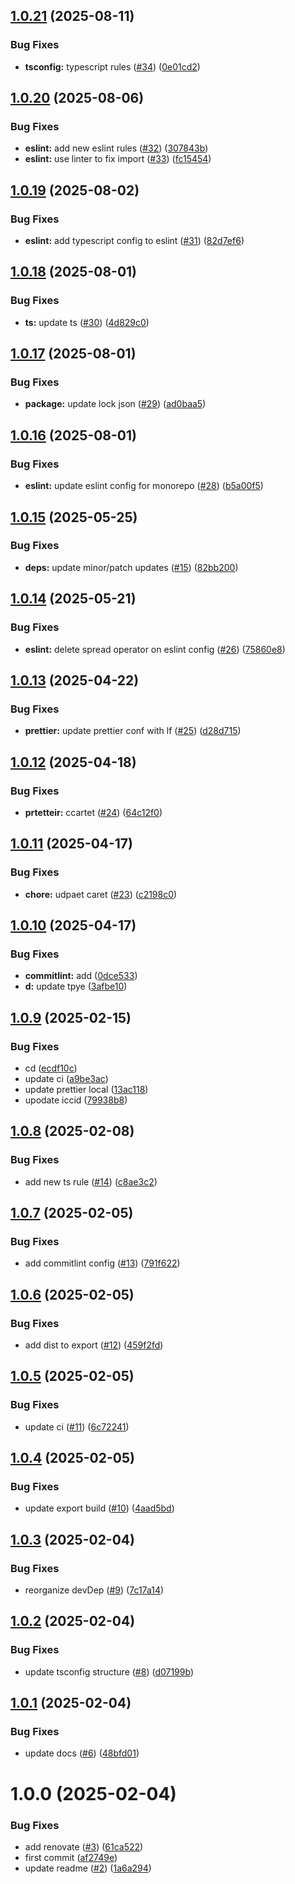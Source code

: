 ## [1.0.21](https://github.com/vfourny/node-toolkit/compare/v1.0.20...v1.0.21) (2025-08-11)


### Bug Fixes

* **tsconfig:** typescript rules ([#34](https://github.com/vfourny/node-toolkit/issues/34)) ([0e01cd2](https://github.com/vfourny/node-toolkit/commit/0e01cd2f631e9627a1f4e2202462208bee4f95e6))

## [1.0.20](https://github.com/vfourny/node-toolkit/compare/v1.0.19...v1.0.20) (2025-08-06)


### Bug Fixes

* **eslint:** add new eslint rules ([#32](https://github.com/vfourny/node-toolkit/issues/32)) ([307843b](https://github.com/vfourny/node-toolkit/commit/307843b8c976978c362b0880136496090bfe972e))
* **eslint:** use linter to fix import ([#33](https://github.com/vfourny/node-toolkit/issues/33)) ([fc15454](https://github.com/vfourny/node-toolkit/commit/fc15454bf67e764e312be9179a305ac17615cf2c))

## [1.0.19](https://github.com/vfourny/node-toolkit/compare/v1.0.18...v1.0.19) (2025-08-02)


### Bug Fixes

* **eslint:** add typescript config to eslint ([#31](https://github.com/vfourny/node-toolkit/issues/31)) ([82d7ef6](https://github.com/vfourny/node-toolkit/commit/82d7ef67a68ab0bbf2fe3364a19106f736013f98))

## [1.0.18](https://github.com/vfourny/node-toolkit/compare/v1.0.17...v1.0.18) (2025-08-01)


### Bug Fixes

* **ts:** update ts ([#30](https://github.com/vfourny/node-toolkit/issues/30)) ([4d829c0](https://github.com/vfourny/node-toolkit/commit/4d829c03d5a95a0ddfb6ac1b4177efd81e54339b))

## [1.0.17](https://github.com/vfourny/node-toolkit/compare/v1.0.16...v1.0.17) (2025-08-01)


### Bug Fixes

* **package:** update lock json ([#29](https://github.com/vfourny/node-toolkit/issues/29)) ([ad0baa5](https://github.com/vfourny/node-toolkit/commit/ad0baa589d21977120cd861c7fa0180b775395bf))

## [1.0.16](https://github.com/vfourny/node-toolkit/compare/v1.0.15...v1.0.16) (2025-08-01)


### Bug Fixes

* **eslint:** update eslint config for monorepo ([#28](https://github.com/vfourny/node-toolkit/issues/28)) ([b5a00f5](https://github.com/vfourny/node-toolkit/commit/b5a00f5088c4279087fb4c1b6e12b34cc43c0f31))

## [1.0.15](https://github.com/vfourny/node-toolkit/compare/v1.0.14...v1.0.15) (2025-05-25)


### Bug Fixes

* **deps:** update minor/patch updates ([#15](https://github.com/vfourny/node-toolkit/issues/15)) ([82bb200](https://github.com/vfourny/node-toolkit/commit/82bb200a95429558d8b3a9631e5567c227fea356))

## [1.0.14](https://github.com/vfourny/node-toolkit/compare/v1.0.13...v1.0.14) (2025-05-21)


### Bug Fixes

* **eslint:** delete spread operator on eslint config ([#26](https://github.com/vfourny/node-toolkit/issues/26)) ([75860e8](https://github.com/vfourny/node-toolkit/commit/75860e801f5f4d9a6d1440618a308d7ce011b320))

## [1.0.13](https://github.com/vfourny/node-toolkit/compare/v1.0.12...v1.0.13) (2025-04-22)


### Bug Fixes

* **prettier:** update prettier conf with lf ([#25](https://github.com/vfourny/node-toolkit/issues/25)) ([d28d715](https://github.com/vfourny/node-toolkit/commit/d28d7152f5bed4e31b1b2d6db578e8bad8be910e))

## [1.0.12](https://github.com/vfourny/node-toolkit/compare/v1.0.11...v1.0.12) (2025-04-18)


### Bug Fixes

* **prtetteir:** ccartet ([#24](https://github.com/vfourny/node-toolkit/issues/24)) ([64c12f0](https://github.com/vfourny/node-toolkit/commit/64c12f021af531a0eb06bf530ef573b4d6441dc4))

## [1.0.11](https://github.com/vfourny/node-toolkit/compare/v1.0.10...v1.0.11) (2025-04-17)


### Bug Fixes

* **chore:** udpaet caret ([#23](https://github.com/vfourny/node-toolkit/issues/23)) ([c2198c0](https://github.com/vfourny/node-toolkit/commit/c2198c00e7b00f605ee0704bd004fd7d5165d256))

## [1.0.10](https://github.com/vfourny/node-toolkit/compare/v1.0.9...v1.0.10) (2025-04-17)


### Bug Fixes

* **commitlint:** add ([0dce533](https://github.com/vfourny/node-toolkit/commit/0dce533d64b09523ab04a69d72018ac1935544f3))
* **d:** update tpye ([3afbe10](https://github.com/vfourny/node-toolkit/commit/3afbe106fa5f85ccae7aa9ace19e6590be79129c))

## [1.0.9](https://github.com/vfourny/node-toolkit/compare/v1.0.8...v1.0.9) (2025-02-15)


### Bug Fixes

* cd ([ecdf10c](https://github.com/vfourny/node-toolkit/commit/ecdf10c53e9b5e3fe50dacbc8a9e39c8da5fa3ac))
* update ci ([a9be3ac](https://github.com/vfourny/node-toolkit/commit/a9be3ac4507ed3e6f26e0af7b2312c0b8b3c1a02))
* update prettier local ([13ac118](https://github.com/vfourny/node-toolkit/commit/13ac11809e6c269c5a30e0f3189a1e01879d07ac))
* upodate iccid ([79938b8](https://github.com/vfourny/node-toolkit/commit/79938b879fac8d2ca0e29e292c74bdfe5aaa30da))

## [1.0.8](https://github.com/vfourny/node-toolkit/compare/v1.0.7...v1.0.8) (2025-02-08)


### Bug Fixes

* add new ts rule ([#14](https://github.com/vfourny/node-toolkit/issues/14)) ([c8ae3c2](https://github.com/vfourny/node-toolkit/commit/c8ae3c2d650a9ec758b1e2bd81b8267481753338))

## [1.0.7](https://github.com/vfourny/node-toolkit/compare/v1.0.6...v1.0.7) (2025-02-05)


### Bug Fixes

* add commitlint config ([#13](https://github.com/vfourny/node-toolkit/issues/13)) ([791f622](https://github.com/vfourny/node-toolkit/commit/791f622293e3668dc2ee3d496e6696ec93d248e8))

## [1.0.6](https://github.com/vfourny/node-toolkit/compare/v1.0.5...v1.0.6) (2025-02-05)


### Bug Fixes

* add dist to export ([#12](https://github.com/vfourny/node-toolkit/issues/12)) ([459f2fd](https://github.com/vfourny/node-toolkit/commit/459f2fdf704052b7b2dce3c8e744746e3c449045))

## [1.0.5](https://github.com/vfourny/node-toolkit/compare/v1.0.4...v1.0.5) (2025-02-05)


### Bug Fixes

* update ci ([#11](https://github.com/vfourny/node-toolkit/issues/11)) ([6c72241](https://github.com/vfourny/node-toolkit/commit/6c7224160fb6f604aeb9c8a9c9899f30f8e4675a))

## [1.0.4](https://github.com/vfourny/node-toolkit/compare/v1.0.3...v1.0.4) (2025-02-05)


### Bug Fixes

* update export build ([#10](https://github.com/vfourny/node-toolkit/issues/10)) ([4aad5bd](https://github.com/vfourny/node-toolkit/commit/4aad5bdcdef256e9e5e6865f04a0a33cb5b010f3))

## [1.0.3](https://github.com/vfourny/node-toolkit/compare/v1.0.2...v1.0.3) (2025-02-04)


### Bug Fixes

* reorganize devDep ([#9](https://github.com/vfourny/node-toolkit/issues/9)) ([7c17a14](https://github.com/vfourny/node-toolkit/commit/7c17a14090674d96c0accf477c4dc3c0ff1b306f))

## [1.0.2](https://github.com/vfourny/node-toolkit/compare/v1.0.1...v1.0.2) (2025-02-04)

### Bug Fixes

- update tsconfig structure ([#8](https://github.com/vfourny/node-toolkit/issues/8)) ([d07199b](https://github.com/vfourny/node-toolkit/commit/d07199bc05989bc5b9efc8fdb65ee7ef2a79f0a6))

## [1.0.1](https://github.com/vfourny/node-toolkit/compare/v1.0.0...v1.0.1) (2025-02-04)

### Bug Fixes

- update docs ([#6](https://github.com/vfourny/node-toolkit/issues/6)) ([48bfd01](https://github.com/vfourny/node-toolkit/commit/48bfd01fc91c084edf0c417899a1d906a5b64525))

# 1.0.0 (2025-02-04)

### Bug Fixes

- add renovate ([#3](https://github.com/vfourny/node-toolkit/issues/3)) ([61ca522](https://github.com/vfourny/node-toolkit/commit/61ca52214bc8d76e2222476d04e65b35c48ca42b))
- first commit ([af2749e](https://github.com/vfourny/node-toolkit/commit/af2749eee9758401f8297290414f38666642f325))
- update readme ([#2](https://github.com/vfourny/node-toolkit/issues/2)) ([1a6a294](https://github.com/vfourny/node-toolkit/commit/1a6a294a72908700328d453dde31c7703b0166ca))
